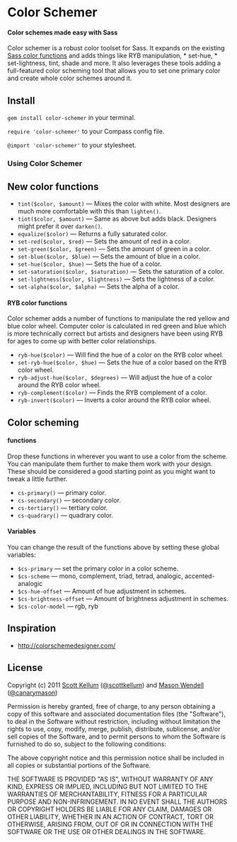 # Color Schemer

#### Color schemes made easy with Sass

Color schemer is a robust color toolset for Sass. It expands on the existing [Sass color functions](http://sass-lang.com/docs/yardoc/Sass/Script/Functions.html) and adds things like RYB manipulation, * set-hue, * set-lightness, tint, shade and more. It also leverages these tools adding a full-featured color scheming tool that allows you to set one primary color and create whole color schemes around it.

## Install

`gem install color-schemer` in your terminal.

`require 'color-schemer'` to your Compass config file.

`@import 'color-schemer'` to your stylesheet.

### Using Color Schemer

## New color functions

* `tint($color, $amount)` — Mixes the color with white. Most designers are much more comfortable with this than `lighten()`.
* `tint($color, $amount)` — Same as above but adds black. Designers might prefer it over `darken()`.
* `equalize($color)` — Returns a fully saturated color.
* `set-red($color, $red)` — Sets the amount of red in a color.
* `set-green($color, $green)` — Sets the amount of green in a color.
* `set-blue($color, $blue)` — Sets the amount of blue in a color.
* `set-hue($color, $hue)` — Sets the hue of a color.
* `set-saturation($color, $saturation)` — Sets the saturation of a color.
* `set-lightness($color, $lightness)` — Sets the lightness of a color.
* `set-alpha($color, $alpha)` — Sets the alpha of a color.

#### RYB color functions

Color schemer adds a number of functions to manipulate the red yellow and blue color wheel. Computer color is calculated in red green and blue which is more technically correct but artists and designers have been using RYB for ages to come up with better color relationships.

* `ryb-hue($color)` — Will find the hue of a color on the RYB color wheel.
* `set-ryb-hue($color, $hue)` — Sets the hue of a color based on the RYB color wheel.
* `ryb-adjust-hue($color, $degrees)` — Will adjust the hue of a color around the RYB color wheel.
* `ryb-complement($color)` — Finds the RYB complement of a color.
* `ryb-invert($color)` — Inverts a color around the RYB color wheel.

## Color scheming

#### functions

Drop these functions in wherever you want to use a color from the scheme. You can manipulate them further to make them work with your design. These should be considered a good starting point as you might want to tweak a little further.

* `cs-primary()` — primary color.
* `cs-secondary()` — secondary color.
* `cs-tertiary()` — tertiary color.
* `cs-quadrary()` — quadrary color.

#### Variables

You can change the result of the functions above by setting these global variables:

* `$cs-primary` — set the primary color in a color scheme.
* `$cs-scheme` — mono, complement, triad, tetrad, analogic, accented-analogic
* `$cs-hue-offset` — Amount of hue adjustment in schemes.
* `$cs-brightness-offset` — Amount of brightness adjustment in schemes.
* `$cs-color-model` — rgb, ryb

## Inspiration

* http://colorschemedesigner.com/

## License

Copyright (c) 2011 [Scott Kellum](http://www.scottkellum.com/) ([@scottkellum](http://twitter.com/scottkellum)) and [Mason Wendell](http://thecodingdesigner.com/) ([@canarymason](http://twitter.com/canarymason))

Permission is hereby granted, free of charge, to any person obtaining a copy of this software and associated documentation files (the "Software"), to deal in the Software without restriction, including without limitation the rights to use, copy, modify, merge, publish, distribute, sublicense, and/or sell copies of the Software, and to permit persons to whom the Software is furnished to do so, subject to the following conditions:

The above copyright notice and this permission notice shall be included in all copies or substantial portions of the Software.

THE SOFTWARE IS PROVIDED "AS IS", WITHOUT WARRANTY OF ANY KIND, EXPRESS OR IMPLIED, INCLUDING BUT NOT LIMITED TO THE WARRANTIES OF MERCHANTABILITY, FITNESS FOR A PARTICULAR PURPOSE AND NON-INFRINGEMENT. IN NO EVENT SHALL THE AUTHORS OR COPYRIGHT HOLDERS BE LIABLE FOR ANY CLAIM, DAMAGES OR OTHER LIABILITY, WHETHER IN AN ACTION OF CONTRACT, TORT OR OTHERWISE, ARISING FROM, OUT OF OR IN CONNECTION WITH THE SOFTWARE OR THE USE OR OTHER DEALINGS IN THE SOFTWARE.